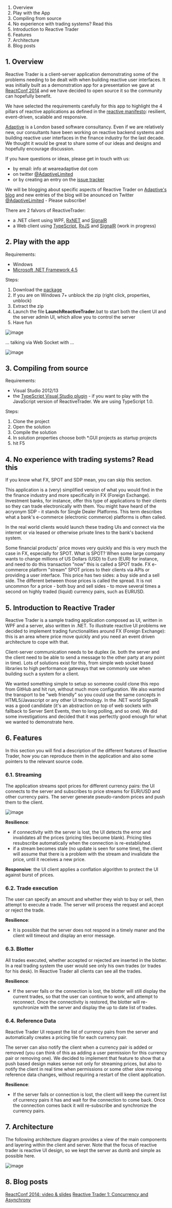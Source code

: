 1. Overview
2. Play with the App
3. Compiling from source
4. No experience with trading systems? Read this
5. Introduction to Reactive Trader
6. Features
7. Architecture
8. Blog posts

## 1. Overview

Reactive Trader is a client-server application demonstrating some of the problems needing to be dealt with when building reactive user interfaces. It was initially built as a demonstration app for a presentation we gave at [ReactConf 2014](http://reactconf.com/) and we have decided to open source it so the community can hopefully benefit.

We have selected the requirements carefully for this app to highlight the 4 pillars of reactive applications as defined in the [reactive manifesto](http://www.reactivemanifesto.org/): resilient, event-driven, scalable and responsive.

[Adaptive](http://weareadaptive.com) is a London based software consultancy. Even if we are relatively new, our consultants have been working on reactive backend systems and building reactive user interfaces in the finance industry for the last decade. We thought it would be great to share some of our ideas and designs and hopefully encourage discussion. 

If you have questions or ideas, please get in touch with us:
 - by email: info at weareadaptive dot com
 - on twitter [@AdaptiveLimited](https://twitter.com/adaptivelimited)
 - or by creating an entry on the [issue tracker](https://github.com/AdaptiveConsulting/ReactiveTrader/issues)

We will be blogging about specific aspects of Reactive Trader on [Adaptive's blog](http://weareadaptive.com/blog/) and new entries of the blog will be anounced on Twitter [@AdaptiveLimited](https://twitter.com/adaptivelimited) - Please subscribe!

There are 2 falvors of ReactiveTrader:
 - a .NET client using WPF, [RxNET](http://www.introtorx.com/) and [SignalR](https://github.com/SignalR/SignalR)
 - a Web client using [TypeScript](http://www.typescriptlang.org/), [RxJS](https://github.com/Reactive-Extensions/RxJS) and [SignalR](https://github.com/SignalR/SignalR) (work in progress)

## 2. Play with the app

Requirements:

 - Windows 
 - [Microsoft .NET Framework 4.5](http://www.microsoft.com/en-gb/download/details.aspx?id=30653)

Steps:

1. Download the [package](https://github.com/AdaptiveConsulting/ReactiveTrader/raw/master/src/ReactiveTrader.zip)
2. If you are on Windows 7+ unblock the zip (right click, properties, unblock)
3. Extract the zip
4. Launch the file __LaunchReactiveTrader__.bat to start both the client UI and the server admin UI, which allow you to control the server
5. Have fun

![image](https://f.cloud.github.com/assets/1256913/2470980/8e95e5c6-b01c-11e3-9311-cc17a7c1b191.png)

... talking via Web Socket with ...

![image](https://f.cloud.github.com/assets/1256913/2470993/d7f153ea-b01c-11e3-9c0c-ac8c8261299a.png)

## 3. Compiling from source

Requirements:
 - Visual Studio 2012/13
 - the [TypeScript Visual Studio plugin](http://www.typescriptlang.org/) - if you want to play with the JavaScript version of ReactiveTrader. We are using TypeScript 1.0.

Steps:

1. Clone the project
2. Open the solution
3. Compile the solution
4. In solution properties choose both *.GUI projects as startup projects
5. hit F5

## 4. No experience with trading systems? Read this

If you know what FX, SPOT and SDP mean, you can skip this section.

This application is a (very) simplified version of what you would find in the the finance industry and more specifically in FX (Foreign Exchange). Investment banks, for instance, offer this type of applications to their clients so they can trade electronically with them. You might have heard of the acryonym SDP - it stands for Single Dealer Platforms. This term describes what a bank's e-commerce (electronic commerce) platforms is often called.

In the real world clients would launch these trading UIs and connect via the internet or via leased or otherwise  private lines to the bank's backend system.

Some financial products' price moves very quickly and this is very much the case in FX, especially for SPOT. What is SPOT? When some large company wants to change millions of US Dollars (USD) to Euro (EUR) for instance, and need to do this transaction "now" this is called a SPOT trade. FX e-commerce platform "stream" SPOT prices to their clients via APIs or providing a user interface. This price has two sides: a buy side and a sell side. The different between those prices is called the spread. It is not uncommon for a price - both buy and sell sides - to move several times a second on highly traded (liquid) currency pairs, such as EURUSD.

## 5. Introduction to Reactive Trader

Reactive Trader is a sample trading application composed as UI, written in WPF and a server, also written in .NET. To illustrate reactive UI problems we decided to implement trading functionalities around FX (Foreign Exchange): this is an area where price move quickly and you need an event driven architecture to cope with that.

Client-server communication needs to be duplex (ie. both the server and the client need to be able to send a message to the other party at any point in time). Lots of solutions exist for this, from simple web socket based libraries to high performance gateways that we commonly use when building such a system for a client.

We wanted something simple to setup so someone could clone this repo from GitHub and hit run, without much more configuration. We also wanted the transport to be "web friendly" so you could use the same concepts in HTML5/Javascript or any other UI technology. In the .NET world SignalR was a good candidate (it's an abstraction on top of web sockets with fallback to Server Sent Events, then to long polling, and so one). We did some investigations and decided that it was perfectly good enough for what we wanted to demonstrate here.

## 6. Features

In this section you will find a description of the different features of Reactive Trader, how you can reproduce them in the application and also some pointers to the relevant source code.

### 6.1. Streaming

The application streams spot prices for different currency pairs: the UI connects to the server and subscribes to price streams for EUR/USD and other currency pairs. The server generate pseudo-random prices and push them to the client. 

![image](https://f.cloud.github.com/assets/1256913/2321909/a8a6fcb2-a3aa-11e3-9cc2-036c77b6c6e7.png)

**Resilience**:
 - if connectivity with the server is lost, the UI detects the error and invalidates all the prices (pricing tiles become blank). Pricing tiles resubscribe automatically when the connection is re-established.
 - if a stream becomes stale (no update is seen for some time), the client will assume that there is a problem with the stream and invalidate the price, until it receives a new price.

**Responsive**: the UI client applies a conflation algorithm to protect the UI against burst of prices.

### 6.2. Trade execution

The user can specify an amount and whether they wish to buy or sell, then attempt to execute a trade. The server will process the request and accept or reject the trade. 

**Resilience**:
 - It is possible that the server does not respond in a timely maner and the client will timeout and display an error message.

### 6.3. Blotter

All trades executed, whether accepted or rejected are inserted in the blotter. In a real trading system the user would see only his own trades (or trades for his desk). In Reactive Trader all clients can see all the trades.

**Resilience**: 
 - If the server fails or the connection is lost, the blotter will still display the current trades, so that the user can continue to work, and attempt to reconnect. Once the connectivity is restored, the blotter will re-synchronize with the server and display the up to date list of trades.

### 6.4. Reference Data

Reactive Trader UI request the list of currency pairs from the server and automatically creates a pricing tile for each currency pair. 

The server can also notify the client when a currency pair is added or removed (you can think of this as adding a user permission for this currency pair or removing one). We decided to implement that feature to show that a push based design makes sense not only for streaming prices, but also to notify the client in real time when permissions or some other slow moving reference data changes, without requiring a restart of the client application.

**Resilience**: 
 - If the server fails or connection is lost, the client will keep the current list of currency pairs it has and wait for the connection to come back. Once the connection comes back it will re-subscribe and synchronize the currency pairs.

## 7. Architecture

The following architecture diagram provides a view of the main components and layering within the client and server. Note that the focus of reactive trader is reactive UI design, so we kept the server as dumb and simple as possible here.

![image](https://f.cloud.github.com/assets/1256913/2321883/421d7f48-a3aa-11e3-8a4c-22bf0858a085.png)

## 8. Blog posts

[ReactConf 2014: video & slides](http://weareadaptive.com/blog/2014/04/12/reactconf-2014-reactive-ui/)
[Reactive Trader 1: Concurrency and Asynchrony](http://weareadaptive.com/blog/2014/04/18/asynchrony-concurrency/)
